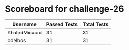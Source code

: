 # Scoreboard for challenge-26
| Username   | Passed Tests | Total Tests |
|------------|--------------|-------------|
| KhaledMosaad | 31 | 31 |
| odelbos | 31 | 31 |
